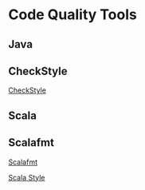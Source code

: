 # Code Quality Tools

## Java

## CheckStyle 
[CheckStyle](https://checkstyle.sourceforge.io/)

## Scala

## Scalafmt
[Scalafmt](https://scalameta.org/scalafmt/)

[Scala Style](http://www.scalastyle.org/)
